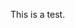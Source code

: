This is a test.

<script>
var mytest={en : "this is english", pt : "isto é português"};
document.write($mytest["en"]);
document.write($mytest["pt"]);
</script>
